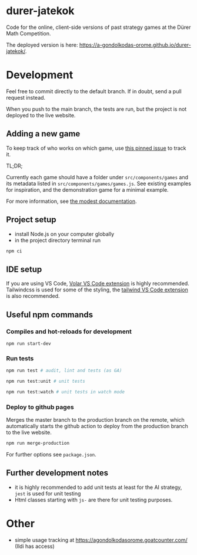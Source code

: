 # durer-jatekok

Code for the online, client-side versions of past strategy games at the Dürer Math Competition.

The deployed version is here: https://a-gondolkodas-orome.github.io/durer-jatekok/.

# Development

Feel free to commit directly to the default branch. If in doubt, send a pull request instead.

When you push to the main branch, the tests are run, but the project is not deployed to the live website.

## Adding a new game

To keep track of who works on which game, use [this pinned issue](https://github.com/a-gondolkodas-orome/durer-jatekok/issues/1) to track it.

TL;DR;

Currently each game should have a folder under `src/components/games` and its metadata listed in `src/components/games/games.js`. See existing examples for inspiration, and the demonstration game for a minimal example.

For more information, see [the modest documentation](./HOW-TO-DEVELOP.md).

## Project setup

- install Node.js on your computer globally
- in the project directory terminal run

```bash
npm ci
```

## IDE setup

If you are using VS Code, [Volar VS Code extension](https://marketplace.visualstudio.com/items?itemName=johnsoncodehk.volar) is highly recommended.
Tailwindcss is used for some of the styling, the [tailwind VS Code extension](https://marketplace.visualstudio.com/items?itemName=bradlc.vscode-tailwindcss) is also recommended.


## Useful npm commands

### Compiles and hot-reloads for development

```
npm run start-dev
```

### Run tests

```bash
npm run test # audit, lint and tests (as GA)
```

```bash
npm run test:unit # unit tests
```

```bash
npm run test:watch # unit tests in watch mode
```

### Deploy to github pages

Merges the master branch to the production branch on the remote, which automatically starts the github action to deploy from the production branch to the live website.

```bash
npm run merge-production
```

For further options see `package.json`.

## Further development notes

- it is highly recommended to add unit tests at least for the AI strategy, `jest` is used for unit testing
- Html classes starting with `js-` are there for unit testing purposes.

# Other

- simple usage tracking at https://agondolkodasorome.goatcounter.com/ (Ildi has access)
